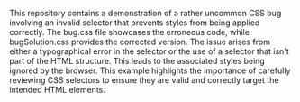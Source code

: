This repository contains a demonstration of a rather uncommon CSS bug involving an invalid selector that prevents styles from being applied correctly. The bug.css file showcases the erroneous code, while bugSolution.css provides the corrected version. The issue arises from either a typographical error in the selector or the use of a selector that isn't part of the HTML structure. This leads to the associated styles being ignored by the browser. This example highlights the importance of carefully reviewing CSS selectors to ensure they are valid and correctly target the intended HTML elements.